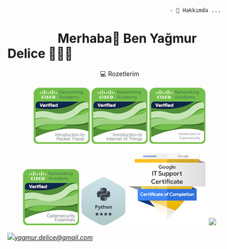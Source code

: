                                                        - 💬 Hakkımda ...
<h1>&nbsp;&nbsp;&nbsp;&nbsp;&nbsp;&nbsp;&nbsp;&nbsp;&nbsp; &nbsp;&nbsp;&nbsp;&#160;&#160;&#160;
 Merhaba👋 Ben Yağmur Delice 👩🏻‍💻 </h1>


<p align="center">
  <g-emoji class="g-emoji" alias="computer" fallback-src="https://github.githubassets.com/images/icons/emoji/unicode/1f4bb.png">💻</g-emoji> Rozetlerim<br><br>
  <a href="https://www.credly.com/badges/de2a218c-b57a-4439-8478-6c545def4c1a/public_url"><img src="https://github.com/deliceyagmur/image/blob/master/img/introduction-to-packet-tracer.png"></a>
  <a href="https://www.credly.com/badges/67635ace-ac01-4760-9003-88ef76e45ea2/public_url"><img src="https://github.com/deliceyagmur/image/blob/master/img/introduction-to-iot.png"></a>
   <a href="https://www.credly.com/badges/faab5fef-ac32-4ba7-af96-e69ce97afaed/public_url"><img src="https://github.com/deliceyagmur/image/blob/master/img/introduction-to-cybersecurity.png"></a>
  <a href="https://www.credly.com/badges/ea107ca4-1878-41c5-8755-20bfb0aee902/public_url"><img src="https://github.com/deliceyagmur/image/blob/master/img/cybersecurity-essentials.png"></a>
 <a href="https://www.hackerrank.com/yagmur_delice?badge=python&stars=4&level=2&hr_r=1&utm_campaign=social-buttons&utm_medium=linkedin&utm_source=badge_share_profile&social=linkedin"><img src="https://github.com/deliceyagmur/image/blob/master/img/Python%20Badge%20on%20HackerRank.png"></a>  
<a href="https://www.credly.com/badges/bd93f38b-9f28-428d-a0c1-29b42e50888e/public_url"><img src="https://github.com/deliceyagmur/image/blob/master/img/google-it-support-certificate.png"></a>
 


<img src="https://github-readme-stats.vercel.app/api?username=deliceyagmur&&show_icons=true&title_color=ffffff&icon_color=bb2acf&text_color=daf7dc&bg_color=151515">

<img src="https://img.icons8.com/clouds/100/000000/apple-mail.png" width="100"><i>yagmur.delice@gmail.com </i>




